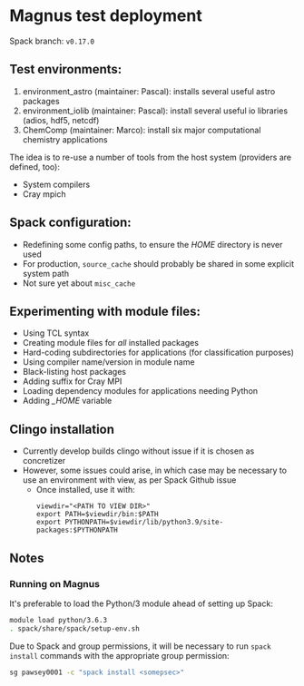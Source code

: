 # Magnus test deployment

Spack branch: `v0.17.0`

## Test environments:
1. environment_astro (maintainer: Pascal): installs several useful astro packages
2. environment_iolib (maintainer: Pascal): install several useful io libraries (adios, hdf5, netcdf)
3. ChemComp (maintainer: Marco): install six major computational chemistry applications

The idea is to re-use a number of tools from the host system (providers are defined, too):
* System compilers
* Cray mpich

## Spack configuration:
* Redefining some config paths, to ensure the *HOME* directory is never used 
* For production, `source_cache` should probably be shared in some explicit system path
* Not sure yet about `misc_cache`

## Experimenting with module files:
* Using TCL syntax
* Creating module files for *all* installed packages
* Hard-coding subdirectories for applications (for classification purposes)
* Using compiler name/version in module name
* Black-listing host packages
* Adding suffix for Cray MPI 
* Loading dependency modules for applications needing Python
* Adding *_HOME* variable

## Clingo installation
* Currently develop builds clingo without issue if it is chosen as concretizer
* However, some issues could arise, in which case may be necessary to use an environment with view, as per Spack Github issue
  * Once installed, use it with:
    ```
    viewdir="<PATH TO VIEW DIR>"
    export PATH=$viewdir/bin:$PATH
    export PYTHONPATH=$viewdir/lib/python3.9/site-packages:$PYTHONPATH
    ```

## Notes 



### Running on Magnus 

It's preferable to load the Python/3 module ahead of setting up Spack:

```bash
module load python/3.6.3
. spack/share/spack/setup-env.sh
```

Due to Spack and group permissions, it will be necessary to run `spack install` commands with the 
appropriate group permission:

```bash
sg pawsey0001 -c "spack install <somepsec>" 
```

